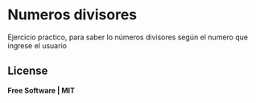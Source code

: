 # Numeros divisores

Ejercicio practico, para saber lo números divisores según el numero que ingrese el usuario


## License

**Free Software | MIT**
